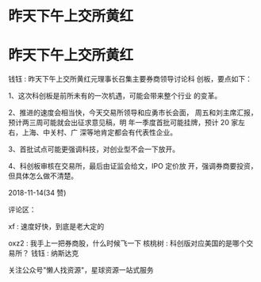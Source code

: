 # 昨天下午上交所黄红

# 昨天下午上交所黄红

钱钰 : 昨天下午上交所黄红元理事长召集主要券商领导讨论科 创板，要点如下：

1、这次科创板是前所未有的一次机遇，可能会带来整个行业 的变革。

2、推进的速度会相当快，今天交易所领导和应勇市长会面， 周五和刘主席汇报，预计两三周可能就会出征求意见稿，明 年一季度首批可能挂牌，预计 20 家左右，上海、中关村、广 深等地肯定都会有代表性企业。

3、首批试点可能更强调科技，对创业型不会一下放开。

4、科创板审核在交易所，最后由证监会给文，IPO 定价放 开，强调券商要投资，但具体怎么做不清楚。

2018-11-14(34 赞)

评论区：

xf : 速度好快，到底是老大定的

oxz2 : 我手上一把券商股，什么时候飞一下 核桃树 : 科创版对应美国的是哪个交易所？ 钱钰 : 纳斯达克

关注公众号"懒人找资源"，星球资源一站式服务